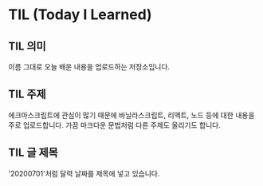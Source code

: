 # TIL (Today I Learned)

## TIL 의미
 이름 그대로 오늘 배운 내용을 업로드하는 저장소입니다.

## TIL 주제
 에크마스크립트에 관심이 많기 때문에 바닐라스크립트, 리액트, 노드 등에 대한 내용을 주로 업로드합니다. 가끔 마크다운 문법처럼 다른 주제도 올리기도 합니다.

## TIL 글 제목
'20200701'처럼 달력 날짜를 제목에 넣고 있습니다. 
